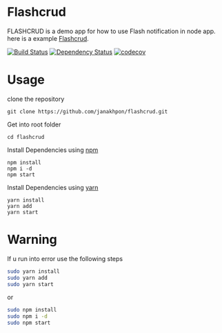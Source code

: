 # Flashcrud
 FLASHCRUD is a demo app for how to use Flash notification in node app. here is a example [Flashcrud](https://github.com/janakhpon/flashcrud.git).


[![Build Status](https://secure.travis-ci.org/fent/node-ytdl.svg)](https://github.com/janakhpon/JDownloader)
[![Dependency Status](https://david-dm.org/fent/node-ytdl.svg)](https://github.com/janakhpon/JDownloader)
[![codecov](https://codecov.io/gh/fent/node-ytdl/branch/master/graph/badge.svg)](https://github.com/janakhpon/JDownloader)

# Usage

clone the repository

    git clone https://github.com/janakhpon/flashcrud.git

Get into root folder

    cd flashcrud

Install Dependencies using [npm](https://www.npmjs.com/)

    npm install
    npm i -d
    npm start

Install Dependencies using [yarn](https://yarnpkg.com/en/)

    yarn install
    yarn add
    yarn start




# Warning
If u run into error use the following steps

```bash
sudo yarn install
sudo yarn add
sudo yarn start
```
or

```bash
sudo npm install
sudo npm i -d
sudo npm start
```
